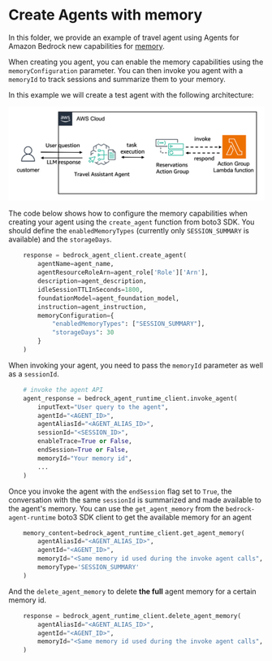 # Create Agents with memory

In this folder, we provide an example of travel agent using Agents for Amazon Bedrock new capabilities for [memory](https://docs.aws.amazon.com/bedrock/latest/userguide/agents-memory.html).

When creating you agent, you can enable the memory capabilities using the `memoryConfiguration` parameter. You can then invoke you agent with a `memoryId` to track sessions and summarize them to your memory.

In this example we will create a test agent with the following architecture:

![Agent architecture](images/architecture.png)


The code below shows how to configure the memory capabilities when creating your agent using the `create_agent` function from boto3 SDK. You should define the  `enabledMemoryTypes` (currently only `SESSION_SUMMARY` is available) and the `storageDays`.

```python
    response = bedrock_agent_client.create_agent(
        agentName=agent_name,
        agentResourceRoleArn=agent_role['Role']['Arn'],
        description=agent_description,
        idleSessionTTLInSeconds=1800,
        foundationModel=agent_foundation_model,
        instruction=agent_instruction,
        memoryConfiguration={
            "enabledMemoryTypes": ["SESSION_SUMMARY"],
            "storageDays": 30
        }
    )
```
When invoking your agent, you need to pass the `memoryId` parameter as well as a `sessionId`. 
```python
    # invoke the agent API
    agent_response = bedrock_agent_runtime_client.invoke_agent(
        inputText="User query to the agent",
        agentId="<AGENT_ID>",
        agentAliasId="<AGENT_ALIAS_ID>",
        sessionId="<SESSION_ID>",
        enableTrace=True or False,
        endSession=True or False,
        memoryId="Your memory id",
        ...
    )
```

Once you invoke the agent with the `endSession` flag set to `True`, the conversation with the same `sessionId` is summarized and made available to the agent's memory. You can use the `get_agent_memory` from the `bedrock-agent-runtime` boto3 SDK client to get the available memory for an agent

```python
    memory_content=bedrock_agent_runtime_client.get_agent_memory(
        agentAliasId="<AGENT_ALIAS_ID>",
        agentId="<AGENT_ID>",
        memoryId="<Same memory id used during the invoke agent calls",
        memoryType='SESSION_SUMMARY'
    )
```

And the `delete_agent_memory` to delete **the full** agent memory for a certain memory id.

```python
    response = bedrock_agent_runtime_client.delete_agent_memory(
        agentAliasId="<AGENT_ALIAS_ID>", 
        agentId="<AGENT_ID>",
        memoryId="<Same memory id used during the invoke agent calls",
    )
```
